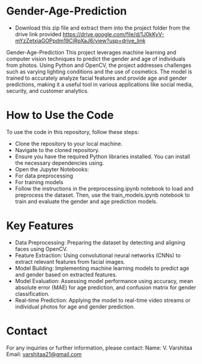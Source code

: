 # Gender-Age-Prediction
- Download this zip file and extract them into the project folder from the drive link provided https://drive.google.com/file/d/1J0kKyV-mYzZetxiaGOPpdm19CjRpXaJ6/view?usp=drive_link
  

Gender-Age-Prediction This project leverages machine learning and computer vision techniques to predict the gender and age of individuals from photos. Using Python and OpenCV, the project addresses challenges such as varying lighting conditions and the use of cosmetics. The model is trained to accurately analyze facial features and provide age and gender predictions, making it a useful tool in various applications like social media, security, and customer analytics.

# How to Use the Code
To use the code in this repository, follow these steps:
- Clone the repository to your local machine.
- Navigate to the cloned repository.
- Ensure you have the required Python libraries installed. You can install the necessary dependencies using.
- Open the Jupyter Notebooks:
- For data preprocessing
- For training models
- Follow the instructions in the preprocessing.ipynb notebook to load and preprocess the dataset. Then, use the train_models.ipynb notebook to train and evaluate the gender and age prediction models.

# Key Features
- Data Preprocessing: Preparing the dataset by detecting and aligning faces using OpenCV.
- Feature Extraction: Using convolutional neural networks (CNNs) to extract relevant features from facial images.
- Model Building: Implementing machine learning models to predict age and gender based on extracted features.
- Model Evaluation: Assessing model performance using accuracy, mean absolute error (MAE) for age prediction, and confusion matrix for gender classification.
- Real-time Prediction: Applying the model to real-time video streams or individual photos for age and gender prediction.

 # Contact
For any inquiries or further information, please contact: Name: V. Varshitaa Email: varshitaa21@gmail.com
